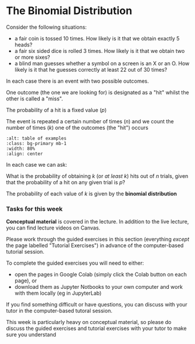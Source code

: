# The Binomial Distribution


Consider the following situations:

* a fair coin is tossed 10 times. How likely is it that we obtain exactly 5 heads?
*  a fair six sided dice is rolled 3 times. How likely is it that we obtain two or more sixes?
*  a blind man guesses whether a symbol on a screen is an X or an O. How likely is it that he guesses correctly at least 22 out of 30 times?

In each case there is an event with two possible outcomes. 

One outcome (the one we are looking for) is designated as a "hit" whilst the other is called a "miss". 

The probability of a hit is a fixed value ($p$)

The event is repeated a certain number of times ($n$) and we count the number of times ($k$) one of the outcomes (the "hit") occurs

```{image} https://raw.githubusercontent.com/jillxoreilly/StatsCourseBook_2024/main/images/BinomialTable.png
:alt: table of examples
:class: bg-primary mb-1
:width: 80%
:align: center
```


In each case we can ask:

What is the probability of obtaining
$k$ (or *at least $k$*) hits out of $n$ trials, given
that the probability of a hit on any given trial is $p$?

The probability of each value of $k$ is given by the **binomial distribution**

### Tasks for this week

**Conceptual material** is covered in the lecture. In addition to the
live lecture, you can find lecture videos on Canvas.

Please work through the guided exercises in this section (everything
*except* the page labelled "Tutorial Exercises") in advance of
the computer-based tutorial session.

To complete the guided exercises you will need to either:

* open the pages in Google Colab (simply click the Colab button on each page), or
* download them as Jupyter Notbooks to your own computer and work
with them locally (eg in JupyterLab)

If you find something difficult or have questions, you can discuss
with your tutor in the computer-based tutoral session.

This week is particularly heavy on conceptual material, so please do
discuss the guided exercises and tutorial exercises with your tutor to
make sure you understand